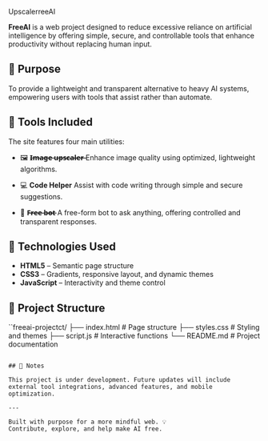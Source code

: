 UpscalerreeAI

**FreeAI** is a web project designed to reduce excessive reliance on artificial intelligence by offering simple, secure, and controllable tools that enhance productivity without replacing human input.

## 🎯 Purpose

To provide a lightweight and transparent alternative to heavy AI systems, empowering users with tools that assist rather than automate.

## 🧰 Tools Included

The site features four main utilities:

- 🖼️ **I̶m̶a̶g̶e̶ u̶p̶s̶c̶a̶l̶e̶r̶**
  Enhance image quality using optimized, lightweight algorithms.

- 💻 **Code Helper**
  Assist with code writing through simple and secure suggestions.

- 🤖 **F̶r̶e̶e̶ b̶o̶t̶**
  A free-form bot to ask anything, offering controlled and transparent responses.

## 🚀 Technologies Used

- **HTML5** – Semantic page structure
- **CSS3** – Gradients, responsive layout, and dynamic themes
- **JavaScript** – Interactivity and theme control

## 📁 Project Structure

``freeai-projectct/
├── index.html       # Page structure
├── styles.css       # Styling and themes
├── script.js        # Interactive functions
└── README.md        # Project documentation
```

## 📌 Notes

This project is under development. Future updates will include external tool integrations, advanced features, and mobile optimization.

---

Built with purpose for a more mindful web. 💡
Contribute, explore, and help make AI free.
